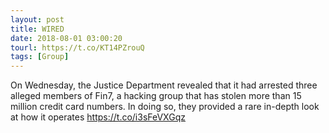 ```yaml
---
layout: post
title: WIRED
date: 2018-08-01 03:00:20
tourl: https://t.co/KT14PZrouQ
tags: [Group]
---
```

On Wednesday, the Justice Department revealed that it had arrested three alleged members of Fin7, a hacking group that has stolen more than 15 million credit card numbers. In doing so, they provided a rare in-depth look at how it operates https://t.co/i3sFeVXGqz